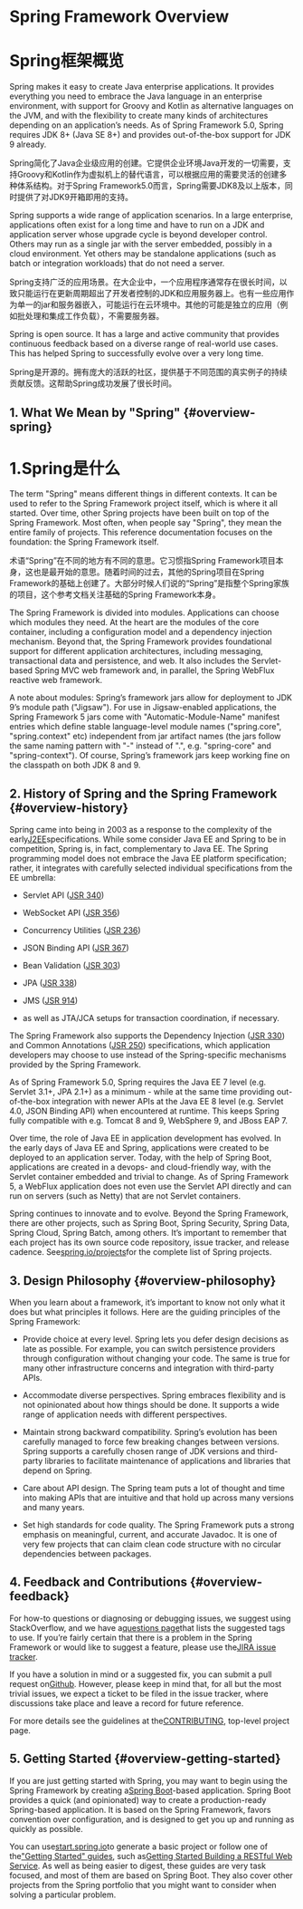 # Spring Framework Overview

# Spring框架概览

Spring makes it easy to create Java enterprise applications. It provides everything you need to embrace the Java language in an enterprise environment, with support for Groovy and Kotlin as alternative languages on the JVM, and with the flexibility to create many kinds of architectures depending on an application’s needs. As of Spring Framework 5.0, Spring requires JDK 8+ \(Java SE 8+\) and provides out-of-the-box support for JDK 9 already.

Spring简化了Java企业级应用的创建。它提供企业环境Java开发的一切需要，支持Groovy和Kotlin作为虚拟机上的替代语言，可以根据应用的需要灵活的创建多种体系结构。对于Spring Framework5.0而言，Spring需要JDK8及以上版本，同时提供了对JDK9开箱即用的支持。

Spring supports a wide range of application scenarios. In a large enterprise, applications often exist for a long time and have to run on a JDK and application server whose upgrade cycle is beyond developer control. Others may run as a single jar with the server embedded, possibly in a cloud environment. Yet others may be standalone applications \(such as batch or integration workloads\) that do not need a server.

Spring支持广泛的应用场景。在大企业中，一个应用程序通常存在很长时间，以致只能运行在更新周期超出了开发者控制的JDK和应用服务器上。也有一些应用作为单一的jar和服务器嵌入，可能运行在云环境中。其他的可能是独立的应用（例如批处理和集成工作负载），不需要服务器。

Spring is open source. It has a large and active community that provides continuous feedback based on a diverse range of real-world use cases. This has helped Spring to successfully evolve over a very long time.

Spring是开源的。拥有庞大的活跃的社区，提供基于不同范围的真实例子的持续贡献反馈。这帮助Spring成功发展了很长时间。

## 1. What We Mean by "Spring" {#overview-spring}

# 1.Spring是什么

The term "Spring" means different things in different contexts. It can be used to refer to the Spring Framework project itself, which is where it all started. Over time, other Spring projects have been built on top of the Spring Framework. Most often, when people say "Spring", they mean the entire family of projects. This reference documentation focuses on the foundation: the Spring Framework itself.

术语“Spring”在不同的地方有不同的意思。它习惯指Spring Framework项目本身，这也是最开始的意思。随着时间的过去，其他的Spring项目在Spring Framework的基础上创建了。大部分时候人们说的“Spring”是指整个Spring家族的项目，这个参考文档关注基础的Spring Framework本身。

The Spring Framework is divided into modules. Applications can choose which modules they need. At the heart are the modules of the core container, including a configuration model and a dependency injection mechanism. Beyond that, the Spring Framework provides foundational support for different application architectures, including messaging, transactional data and persistence, and web. It also includes the Servlet-based Spring MVC web framework and, in parallel, the Spring WebFlux reactive web framework.

A note about modules: Spring’s framework jars allow for deployment to JDK 9’s module path \("Jigsaw"\). For use in Jigsaw-enabled applications, the Spring Framework 5 jars come with "Automatic-Module-Name" manifest entries which define stable language-level module names \("spring.core", "spring.context" etc\) independent from jar artifact names \(the jars follow the same naming pattern with "-" instead of ".", e.g. "spring-core" and "spring-context"\). Of course, Spring’s framework jars keep working fine on the classpath on both JDK 8 and 9.

## 2. History of Spring and the Spring Framework {#overview-history}

Spring came into being in 2003 as a response to the complexity of the early[J2EE](https://en.wikipedia.org/wiki/Java_Platform,_Enterprise_Edition)specifications. While some consider Java EE and Spring to be in competition, Spring is, in fact, complementary to Java EE. The Spring programming model does not embrace the Java EE platform specification; rather, it integrates with carefully selected individual specifications from the EE umbrella:

* Servlet API \([JSR 340](https://jcp.org/en/jsr/detail?id=340)\)

* WebSocket API \([JSR 356](https://www.jcp.org/en/jsr/detail?id=356)\)

* Concurrency Utilities \([JSR 236](https://www.jcp.org/en/jsr/detail?id=236)\)

* JSON Binding API \([JSR 367](https://jcp.org/en/jsr/detail?id=367)\)

* Bean Validation \([JSR 303](https://jcp.org/en/jsr/detail?id=303)\)

* JPA \([JSR 338](https://jcp.org/en/jsr/detail?id=338)\)

* JMS \([JSR 914](https://jcp.org/en/jsr/detail?id=914)\)

* as well as JTA/JCA setups for transaction coordination, if necessary.

The Spring Framework also supports the Dependency Injection \([JSR 330](https://www.jcp.org/en/jsr/detail?id=330)\) and Common Annotations \([JSR 250](https://jcp.org/en/jsr/detail?id=250)\) specifications, which application developers may choose to use instead of the Spring-specific mechanisms provided by the Spring Framework.

As of Spring Framework 5.0, Spring requires the Java EE 7 level \(e.g. Servlet 3.1+, JPA 2.1+\) as a minimum - while at the same time providing out-of-the-box integration with newer APIs at the Java EE 8 level \(e.g. Servlet 4.0, JSON Binding API\) when encountered at runtime. This keeps Spring fully compatible with e.g. Tomcat 8 and 9, WebSphere 9, and JBoss EAP 7.

Over time, the role of Java EE in application development has evolved. In the early days of Java EE and Spring, applications were created to be deployed to an application server. Today, with the help of Spring Boot, applications are created in a devops- and cloud-friendly way, with the Servlet container embedded and trivial to change. As of Spring Framework 5, a WebFlux application does not even use the Servlet API directly and can run on servers \(such as Netty\) that are not Servlet containers.

Spring continues to innovate and to evolve. Beyond the Spring Framework, there are other projects, such as Spring Boot, Spring Security, Spring Data, Spring Cloud, Spring Batch, among others. It’s important to remember that each project has its own source code repository, issue tracker, and release cadence. See[spring.io/projects](https://spring.io/projects)for the complete list of Spring projects.

## 3. Design Philosophy {#overview-philosophy}

When you learn about a framework, it’s important to know not only what it does but what principles it follows. Here are the guiding principles of the Spring Framework:

* Provide choice at every level. Spring lets you defer design decisions as late as possible. For example, you can switch persistence providers through configuration without changing your code. The same is true for many other infrastructure concerns and integration with third-party APIs.

* Accommodate diverse perspectives. Spring embraces flexibility and is not opinionated about how things should be done. It supports a wide range of application needs with different perspectives.

* Maintain strong backward compatibility. Spring’s evolution has been carefully managed to force few breaking changes between versions. Spring supports a carefully chosen range of JDK versions and third-party libraries to facilitate maintenance of applications and libraries that depend on Spring.

* Care about API design. The Spring team puts a lot of thought and time into making APIs that are intuitive and that hold up across many versions and many years.

* Set high standards for code quality. The Spring Framework puts a strong emphasis on meaningful, current, and accurate Javadoc. It is one of very few projects that can claim clean code structure with no circular dependencies between packages.

## 4. Feedback and Contributions {#overview-feedback}

For how-to questions or diagnosing or debugging issues, we suggest using StackOverflow, and we have a[questions page](https://spring.io/questions)that lists the suggested tags to use. If you’re fairly certain that there is a problem in the Spring Framework or would like to suggest a feature, please use the[JIRA issue tracker](https://jira.spring.io/browse/spr).

If you have a solution in mind or a suggested fix, you can submit a pull request on[Github](https://github.com/spring-projects/spring-framework). However, please keep in mind that, for all but the most trivial issues, we expect a ticket to be filed in the issue tracker, where discussions take place and leave a record for future reference.

For more details see the guidelines at the[CONTRIBUTING](https://github.com/spring-projects/spring-framework/blob/master/CONTRIBUTING.adoc), top-level project page.

## 5. Getting Started {#overview-getting-started}

If you are just getting started with Spring, you may want to begin using the Spring Framework by creating a[Spring Boot](https://projects.spring.io/spring-boot/)-based application. Spring Boot provides a quick \(and opinionated\) way to create a production-ready Spring-based application. It is based on the Spring Framework, favors convention over configuration, and is designed to get you up and running as quickly as possible.

You can use[start.spring.io](https://start.spring.io/)to generate a basic project or follow one of the["Getting Started" guides](https://spring.io/guides), such as[Getting Started Building a RESTful Web Service](https://spring.io/guides/gs/rest-service/). As well as being easier to digest, these guides are very task focused, and most of them are based on Spring Boot. They also cover other projects from the Spring portfolio that you might want to consider when solving a particular problem.

